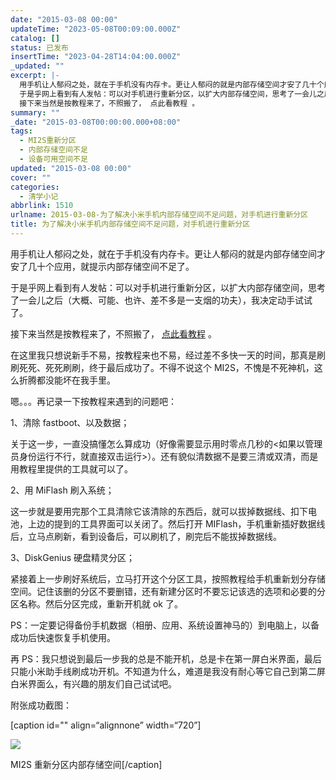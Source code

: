 ```yaml
---
date: "2015-03-08 00:00"
updateTime: "2023-05-08T00:09:00.000Z"
catalog: []
status: 已发布
insertTime: "2023-04-28T14:04:00.000Z"
_updated: ""
excerpt: |-
  用手机让人郁闷之处，就在于手机没有内存卡。更让人郁闷的就是内部存储空间才安了几十个应用，就提示内部存储空间不足了。
  于是乎网上看到有人发帖：可以对手机进行重新分区，以扩大内部存储空间，思考了一会儿之后（大概、可能、也许、差不多是一支烟的功夫），我决定动手试试了。
  接下来当然是按教程来了，不照搬了， 点此看教程 。
summary: ""
_date: "2015-03-08T00:00:00.000+08:00"
tags:
  - MI2S重新分区
  - 内部存储空间不足
  - 设备可用空间不足
updated: "2015-03-08 00:00"
cover: ""
categories:
  - 清学小记
abbrlink: 1510
urlname: 2015-03-08-为了解决小米手机内部存储空间不足问题，对手机进行重新分区
title: 为了解决小米手机内部存储空间不足问题，对手机进行重新分区
---
```


用手机让人郁闷之处，就在于手机没有内存卡。更让人郁闷的就是内部存储空间才安了几十个应用，就提示内部存储空间不足了。

于是乎网上看到有人发帖：可以对手机进行重新分区，以扩大内部存储空间，思考了一会儿之后（大概、可能、也许、差不多是一支烟的功夫），我决定动手试试了。

接下来当然是按教程来了，不照搬了， [点此看教程](http://www.miui.com/thread-2328708-1-1.html) 。

在这里我只想说新手不易，按教程来也不易，经过差不多快一天的时间，那真是刷刷死死、死死刷刷，终于最后成功了。不得不说这个 MI2S，不愧是不死神机，这么折腾都没能坏在我手里。

嗯。。。再记录一下按教程来遇到的问题吧：

1、清除 fastboot、以及数据；

关于这一步，一直没搞懂怎么算成功（好像需要显示用时零点几秒的<如果以管理员身份运行不行，就直接双击运行>）。还有貌似清数据不是要三清或双清，而是用教程里提供的工具就可以了。

2、用 MiFlash 刷入系统；

这一步就是要用完那个工具清除它该清除的东西后，就可以拔掉数据线、扣下电池，上边的提到的工具界面可以关闭了。然后打开 MIFlash，手机重新插好数据线后，立马点刷新，看到设备后，可以刷机了，刷完后不能拔掉数据线。

3、DiskGenius 硬盘精灵分区；

紧接着上一步刷好系统后，立马打开这个分区工具，按照教程给手机重新划分存储空间。记住该删的分区不要删错，还有新建分区时不要忘记该选的选项和必要的分区名称。然后分区完成，重新开机就 ok 了。

PS：一定要记得备份手机数据（相册、应用、系统设置神马的）到电脑上，以备成功后快速恢复手机使用。

再 PS：我只想说到最后一步我的总是不能开机，总是卡在第一屏白米界面，最后只能小米助手线刷成功开机。不知道为什么，难道是我没有耐心等它自己到第二屏白米界面么，有兴趣的朋友们自己试试吧。

附张成功截图：

[caption id="" align=“alignnone” width=“720”]

![](http://ww1.sinaimg.cn/large/4eed32f2jw1epyb403y6uj20k00zk40y.jpg)

MI2S 重新分区内部存储空间[/caption]
